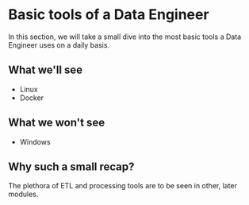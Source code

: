 # Basic tools of a Data Engineer
In this section, we will take a small dive into the most basic tools a Data Engineer uses on a daily basis.

## What we'll see
* Linux
* Docker

## What we won't see
* Windows

## Why such a small recap?
The plethora of ETL and processing tools are to be seen in other, later modules.
